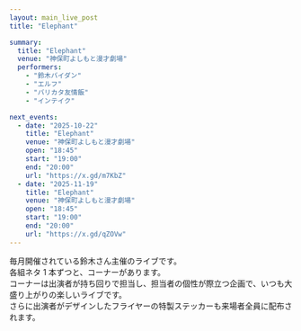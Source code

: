 ```yaml
---
layout: main_live_post
title: "Elephant"

summary:
  title: "Elephant"
  venue: "神保町よしもと漫才劇場"
  performers:
    - "鈴木バイダン"
    - "エルフ"
    - "バリカタ友情飯"
    - "インテイク"

next_events:
  - date: "2025-10-22"
    title: "Elephant"
    venue: "神保町よしもと漫才劇場"
    open: "18:45"
    start: "19:00"
    end: "20:00"
    url: "https://x.gd/m7KbZ"
  - date: "2025-11-19"
    title: "Elephant"
    venue: "神保町よしもと漫才劇場"
    open: "18:45"
    start: "19:00"
    end: "20:00"
    url: "https://x.gd/qZOVw"
---
```


毎月開催されている鈴木さん主催のライブです。<br>
各組ネタ 1 本ずつと、コーナーがあります。<br>
コーナーは出演者が持ち回りで担当し、担当者の個性が際立つ企画で、いつも大盛り上がりの楽しいライブです。<br>
さらに出演者がデザインしたフライヤーの特製ステッカーも来場者全員に配布されます。<br>
